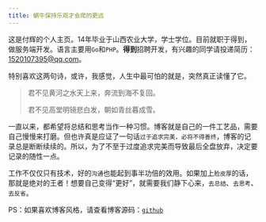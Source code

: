```yaml
---
title: 蜗牛保持乐观才会爬的更远
---
```

这是付辉的个人主页。14年毕业于山西农业大学，学士学位。目前就职于得到，做服务端开发。语言主要用`Go`和`PHP`。**得到**招聘开发，有兴趣的同学请投递简历：1520107395@qq.com。

 

特别喜欢这两句诗，或许，我感觉，人生中最可怕的就是，突然真正读懂了它。

> 君不见黄河之水天上来，奔流到海不复回。 
>
> 君不见高堂明镜悲白发，朝如青丝暮成雪。 



一直以来，都希望将总结和思考当作一种习惯。博客就是自己的一件工艺品，需要自己慢慢来打磨。但也许真是应证了一句话`过于追求完美，必将不得善终`，博客的记录总是断断续续的。所以，为了不至于过度追求完美而导致最后全盘放弃，决定要记录的随性一点。



工作不仅仅只有技术，好的`沟通`也能起到事半功倍的效用。如果加上`脸皮厚`的话，那就是绝对的王者！想要自己变得“更好”，就需要我们静下心来，`去总结`、`去思考`、`去反省`。



PS：如果喜欢博客风格，请查看博客源码：[`github`](https://github.com/GitHubSi/blog)
